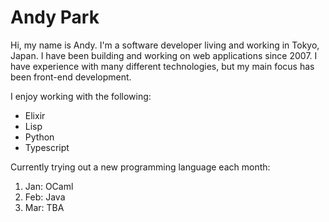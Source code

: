 # Andy Park

Hi, my name is Andy. I'm a software developer living and working in Tokyo, Japan. 
I have been building and working on web applications since 2007.
I have experience with many different technologies, but my main focus has been front-end development.

I enjoy working with the following:
- Elixir
- Lisp
- Python
- Typescript

Currently trying out a new programming language each month:

1. Jan: OCaml
2. Feb: Java
3. Mar: TBA
